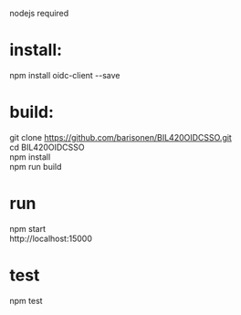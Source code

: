 nodejs required <br />

# install:
npm install oidc-client --save	<br />


# build:
git clone https://github.com/barisonen/BIL420OIDCSSO.git  <br />
cd BIL420OIDCSSO <br />
npm install	<br />
npm run build	<br />

# run
npm start	<br />
http://localhost:15000	<br />

# test
npm test	<br />
